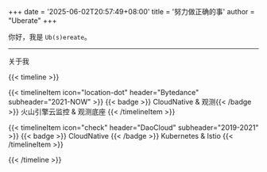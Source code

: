 +++
date = '2025-06-02T20:57:49+08:00'
title = '努力做正确的事'
author = "Uberate"
+++

你好，我是 `Ub(s)ereate`。

---

关于我

{{< timeline >}}

{{< timelineItem icon="location-dot" header="Bytedance" subheader="2021-NOW" >}}
{{< badge >}} CloudNative & 观测{{< /badge >}}
火山引擎云监控 & 观测底座
{{< /timelineItem >}}

{{< timelineItem icon="check" header="DaoCloud" subheader="2019-2021" >}}
{{< badge >}} CloudNative {{< /badge >}}
Kubernetes & Istio
{{< /timelineItem >}}

{{< /timeline >}}

<br/>
